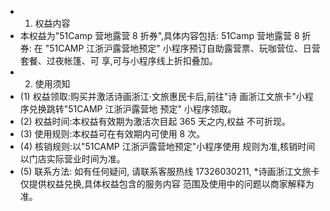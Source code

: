 - 1. 权益内容
- 本权益为"51Camp 营地露营 8 折券",具体内容包括: 51Camp 营地露营 8 折券: 在 "51CAMP 江浙沪露营地预定" 小程序预订自助露营票、玩咖营位、日营套餐、过夜帐篷、可 享,可与小程序线上折扣叠加。
- 2. 使用须知
- (1) 权益领取:购买并激活诗画浙江·文旅惠民卡后,前往"诗 画浙江文旅卡"小程序兑换跳转"51CAMP 江浙沪露营地 预定" 小程序领取。
- (2) 权益时间:本权益有效期为激活次目起 365 天之内,权益 不可折现。
- (3) 使用规则:本权益可在有效期内可使用 8 次。
- (4) 核销规则:以"51CAMP 江浙沪露营地预定"小程序使用 规则为准,核销时间以门店实际营业时间为准。
- (5) 联系方法: 如有任何疑问, 请联系客服热线 17326030211, *诗画浙江文旅卡仅提供权益兑换,具体权益包含的服务内容 范围及使用中的问题以商家解释为准。